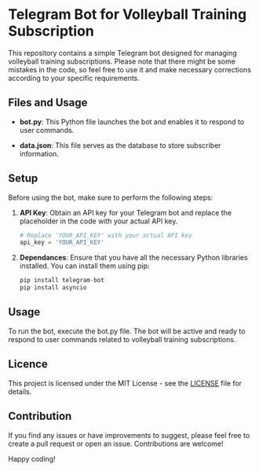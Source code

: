 # Telegram Bot for Volleyball Training Subscription

This repository contains a simple Telegram bot designed for managing volleyball training subscriptions. Please note that there might be some mistakes in the code, so feel free to use it and make necessary corrections according to your specific requirements.

## Files and Usage

- **bot.py**: This Python file launches the bot and enables it to respond to user commands.

- **data.json**: This file serves as the database to store subscriber information.

## Setup

Before using the bot, make sure to perform the following steps:

1. **API Key**: Obtain an API key for your Telegram bot and replace the placeholder in the code with your actual API key.

   ```python
   # Replace 'YOUR_API_KEY' with your actual API key
   api_key = 'YOUR_API_KEY'

2. **Dependances**: Ensure that you have all the necessary Python libraries installed. You can install them using pip:
   ```python
   pip install telegram-bot
   pip install asyncio

## Usage

To run the bot, execute the bot.py file. The bot will be active and ready to respond to user commands related to volleyball training subscriptions.

## Licence

This project is licensed under the MIT License - see the [LICENSE](LICENSE) file for details.


## Contribution

If you find any issues or have improvements to suggest, please feel free to create a pull request or open an issue. Contributions are welcome!

Happy coding!
